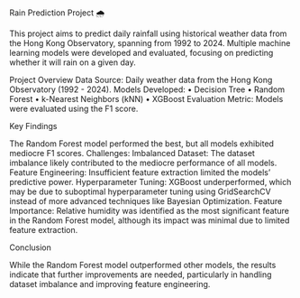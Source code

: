 Rain Prediction Project 🌧️

This project aims to predict daily rainfall using historical weather data from the Hong Kong Observatory, spanning from 1992 to 2024. Multiple machine learning models were developed and evaluated, focusing on predicting whether it will rain on a given day.

Project Overview
	Data Source: Daily weather data from the Hong Kong Observatory (1992 - 2024).
 	Models Developed:
	•	Decision Tree
	•	Random Forest
	•	k-Nearest Neighbors (kNN)
	•	XGBoost
	Evaluation Metric: Models were evaluated using the F1 score.

Key Findings

The Random Forest model performed the best, but all models exhibited mediocre F1 scores.
Challenges:
	Imbalanced Dataset: The dataset imbalance likely contributed to the mediocre performance of all models.
	Feature Engineering: Insufficient feature extraction limited the models’ predictive power.
	Hyperparameter Tuning: XGBoost underperformed, which may be due to suboptimal hyperparameter tuning using GridSearchCV instead of more advanced techniques like Bayesian Optimization.
	Feature Importance: Relative humidity was identified as the most significant feature in the Random Forest model, although its impact was minimal due to limited feature extraction.

Conclusion

While the Random Forest model outperformed other models, the results indicate that further improvements are needed, particularly in handling dataset imbalance and improving feature engineering.

